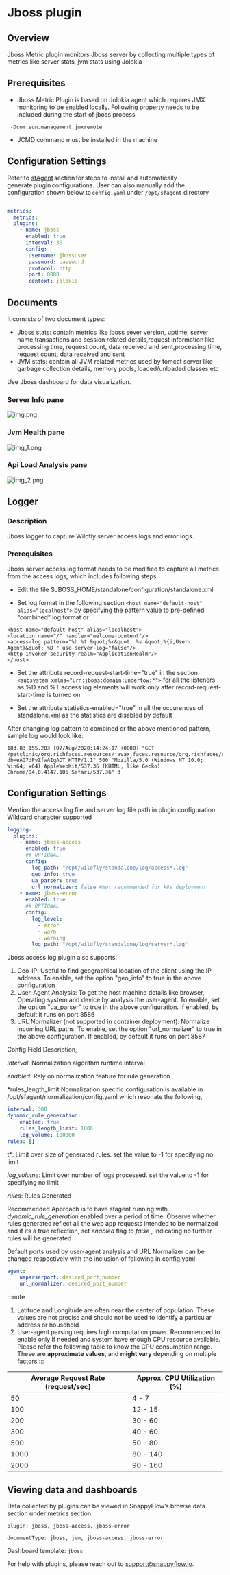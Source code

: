 # Jboss plugin

## Overview

Jboss Metric plugin monitors Jboss server by collecting multiple types of metrics like server stats, jvm stats using Jolokia

## Prerequisites

- Jboss Metric Plugin is based on Jolokia agent which requires JMX monitoring to be enabled locally. Following property needs to be included during the start of jboss process

```
 -Dcom.sun.management.jmxremote
```

- JCMD command must be installed in the machine

## Configuration Settings

Refer to [sfAgent](/docs/Quick_Start/getting_started#sfagent) section for steps to install and automatically generate plugin configurations. User can also manually add the configuration shown below to `config.yaml` under `/opt/sfagent` directory  



```yaml

metrics: 
  metrics: 
  plugins: 
    - name: jboss
      enabled: true
      interval: 30
      config:
       username: jbossuser
       password: password
       protocol: http
       port: 8080
       context: jolokia
```

## Documents

It consists of two document types:

- Jboss stats: contain metrics like jboss sever version, uptime, server name,transactions and session related details,request information like processing time, request count, data received and sent,processing time, request count, data received and sent
- JVM stats: contain all JVM related metrics used by tomcat server like garbage collection details, memory pools, loaded/unloaded classes etc

Use Jboss dashboard for data visualization.

### Server Info pane
![img.png](./images/jboss_server_info.png)

### Jvm Health pane
![img_1.png](./images/jboss_jvm_health.png)

### Api Load Analysis pane
![img_2.png](./images/jboss_api_load.png)

## Logger

### Description

Jboss logger to capture Wildfly server access logs and error logs.

### Prerequisites

Jboss server access log format needs to be modified to capture all metrics from the access logs, which includes following steps

- Edit the file $JBOSS_HOME/standalone/configuration/standalone.xml

- Set log format in the following section `<host name="default-host" alias="localhost">` by specifying the pattern value to pre-defined “combined” log format or

```
<host name="default-host" alias="localhost">
<location name="/" handler="welcome-content"/>
<access-log pattern="%h %t &quot;%r&quot; %s &quot;%{i,User-Agent}&quot; %D " use-server-log="false"/>
<http-invoker security-realm="ApplicationRealm"/>
</host>

```
- Set the attribute record-request-start-time="true" in the section `<subsystem xmlns="urn:jboss:domain:undertow:*">` for all the listeners as %D and %T access log elements will work only after record-request-start-time is turned on

- Set the attribute statistics-enabled="true" in all the occurences of standalone.xml as the statistics are disabled by default

After changing log pattern to combined or the above mentioned pattern, sample log would look like:

```
183.83.155.203 [07/Aug/2020:14:24:17 +0000] "GET /petclinic/org.richfaces.resources/javax.faces.resource/org.richfaces/skinning.ecss?db=eAG7dPvZfwAIqAOT HTTP/1.1" 500 "Mozilla/5.0 (Windows NT 10.0; Win64; x64) AppleWebKit/537.36 (KHTML, like Gecko) Chrome/84.0.4147.105 Safari/537.36" 3

```

## Configuration Settings

Mention the access log file and server log file path in plugin configuration. Wildcard character supported

```yaml
logging: 
  plugins: 
    - name: jboss-access
      enabled: true
      ## OPTIONAL
      config:
        log_path: "/opt/wildfly/standalone/log/access*.log"
        geo_info: true
        ua_parser: true
        url_normalizer: false #Not recommended for k8s deployment
    - name: jboss-error
      enabled: true
      ## OPTIONAL
      config:
        log_level:
          - error
          - warn
          - warning
        log_path: "/opt/wildfly/standalone/log/server*.log"
```

Jboss access log plugin also supports:

  1. Geo-IP: Useful to find geographical location of the client using the IP address. To enable, set the option "geo_info" to true in the above configuration
  2. User-Agent Analysis: To get the host machine details like browser, Operating system and device by analysis the user-agent. To enable, set the option "ua_parser" to true in the above configuration. If enabled, by default it runs on port 8586
  3. URL Normalizer (not supported in container deployment): Normalize incoming URL paths. To enable, set the option "url_normalizer" to true in the above configuration. If enabled, by default it runs on port 8587




Config Field Description,

*interval*: Normalization algorithm runtime interval

*enabled*: Rely on normalization feature for rule generation

*rules_length_limit Normalization specific configuration is available in /opt/sfagent/normalization/config.yaml which resonate the following,

```yaml
interval: 300 
dynamic_rule_generation: 
    enabled: true
    rules_length_limit: 1000
    log_volume: 100000
rules: []
```
t*: Limit over size of generated rules. set the value to -1  for specifying no limit

*log_volume*: Limit over number of logs processed. set the value to -1  for specifying no limit

*rules*: Rules Generated

Recommended Approach is to have sfagent running with *dynamic_rule_generation* enabled over a period of time. Observe whether rules generated reflect all the web app requests intended to be normalized and if its a true reflection, set *enabled* flag to *false* , indicating no further rules will be generated

Default ports used by user-agent analysis and URL Normalizer can be changed respectively with the inclusion of following in config.yaml

```yaml
agent: 
    uaparserport: desired_port_number
    url_normalizer: desired_port_number
```

:::note
1. Latitude and Longitude are often near the center of population. These values are not precise and should not be used to identify a particular address or household
2. User-agent parsing requires high computation power. Recommended to enable only if needed and system have enough CPU resource available. Please refer the following table to know the CPU consumption range. These are **approximate values**, and **might vary** depending on multiple factors
:::


| Average Request Rate (request/sec) | Approx. CPU Utilization (%) |
| ---------------------------------- | --------------------------- |
| 50                                 | 4 - 7                       |
| 100                                | 12 - 15                     |
| 200                                | 30 - 60                     |
| 300                                | 40 - 60                     |
| 500                                | 50 - 80                     |
| 1000                               | 80 - 140                    |
| 2000                               | 90 - 160                    |



## Viewing data and dashboards 

Data collected by plugins can be viewed in SnappyFlow’s browse data section under metrics section 

`plugin: jboss, jboss-access, jboss-error`

`documentType: jboss, jvm, jboss-access, jboss-error`

Dashboard template: `jboss`


For help with plugins, please reach out to [support@snappyflow.io](mailto:support@snappyflow.io).

